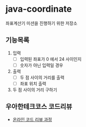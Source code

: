 # java-coordinate
좌표계산기 미션을 진행하기 위한 저장소

## 기능목록
1. 입력
    - [ ] 입력된 좌표가 0 에서 24 사이인지
    - [ ] 숫자가 아닌 입력일 경우 
2. 출력
    - [ ] 두 점 사이의 거리를 출력
    - [ ] 좌표 위치 출력
3. 두 점 사이의 거리 구하기


## 우아한테크코스 코드리뷰
* [온라인 코드 리뷰 과정](https://github.com/woowacourse/woowacourse-docs/blob/master/maincourse/README.md)
